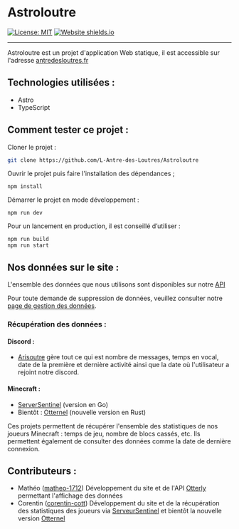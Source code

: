 # Astroloutre

[![License: MIT](https://cdn.prod.website-files.com/5e0f1144930a8bc8aace526c/65dd9eb5aaca434fac4f1c34_License-MIT-blue.svg)](/LICENSE)
[![Website shields.io](https://img.shields.io/website-up-down-green-red/http/shields.io.svg)](http://shields.io/)
***
Astroloutre est un projet d'application Web statique, il est accessible sur
l'adresse [antredesloutres.fr](antredesloutres.fr)

## Technologies utilisées :

- Astro
- TypeScript

## Comment tester ce projet :

Cloner le projet :

``` bash
git clone https://github.com/L-Antre-des-Loutres/Astroloutre
```

Ouvrir le projet puis faire l'installation des dépendances ;
``` nodejs
npm install
```

Démarrer le projet en mode développement :

```
npm run dev
```

Pour un lancement en production, il est conseillé d’utiliser :

```
npm run build
npm run start
```

## Nos données sur le site :

L'ensemble des données que nous utilisons sont disponibles sur notre [API](https://otterlyapi.antredesloutres.fr/)

Pour toute demande de suppression de données, veuillez consulter
notre [page de gestion des données](https://antredesloutres.fr/donnees/).

### Récupération des données :

#### Discord :

- [Arisoutre](https://github.com/L-Antre-des-Loutres/Arisoutre) gère tout ce qui est nombre de messages,
  temps en vocal, date de la première et dernière activité ainsi que la date où l'utilisateur a rejoint notre discord.

#### Minecraft :

- [ServerSentinel](https://github.com/Corentin-cott/ServerSentinel) (version en Go)
- Bientôt : [Otternel](https://github.com/Corentin-cott/Otternel) (nouvelle version en Rust)

Ces projets permettent de récupérer l'ensemble des statistiques de nos joueurs Minecraft : temps de jeu, nombre de blocs
cassés, etc.
Ils permettent également de consulter des données comme la date de dernière connexion.

## Contributeurs :

- Mathéo ([matheo-1712](https://github.com/matheo-1712)) Développement du site et de
  l'API [Otterly](https://github.com/L-Antre-des-Loutres/ApiServeur) permettant l'affichage des données
- Corentin ([corentin-cott](https://github.com/corentin-cott)) Développement du site et de la récupération des
  statistiques des joueurs via [ServeurSentinel](https://github.com/Corentin-cott/ServerSentinel) et bientôt la nouvelle
  version [Otternel](https://github.com/Corentin-cott/Otternel)

